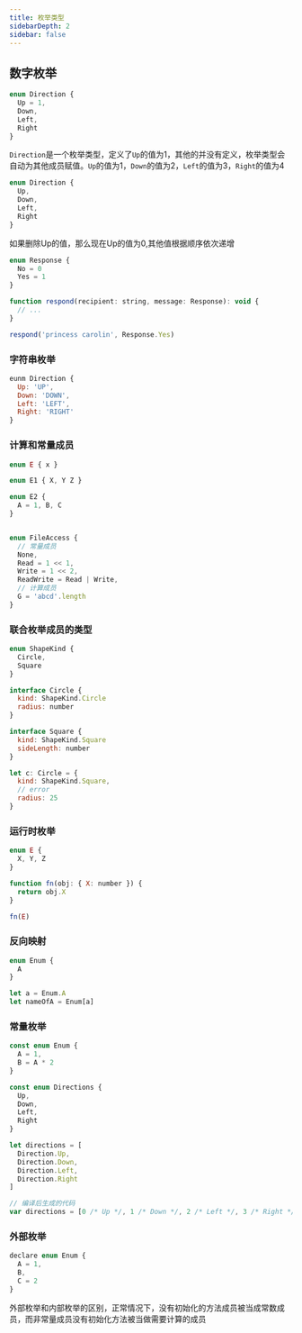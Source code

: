 ```yaml
---
title: 枚举类型
sidebarDepth: 2
sidebar: false
---
```


## 数字枚举

```js
enum Direction {
  Up = 1,
  Down,
  Left,
  Right
}
```

`Direction`是一个枚举类型，定义了`Up`的值为1，其他的并没有定义，枚举类型会自动为其他成员赋值。`Up`的值为1，`Down`的值为2，`Left`的值为3，`Right`的值为4

```js
enum Direction {
  Up,
  Down,
  Left,
  Right
}
```

如果删除Up的值，那么现在Up的值为0,其他值根据顺序依次递增

```js
enum Response {
  No = 0
  Yes = 1
}

function respond(recipient: string, message: Response): void {
  // ...
}

respond('princess carolin', Response.Yes)
```

### 字符串枚举

```js
eunm Direction {
  Up: 'UP',
  Down: 'DOWN',
  Left: 'LEFT',
  Right: 'RIGHT'
}
```

### 计算和常量成员

```js
enum E { x }

enum E1 { X, Y Z }

enum E2 {
  A = 1, B, C
}


enum FileAccess {
  // 常量成员
  None,
  Read = 1 << 1,
  Write = 1 << 2,
  ReadWrite = Read | Write,
  // 计算成员
  G = 'abcd'.length
}
```

### 联合枚举成员的类型

```js
enum ShapeKind {
  Circle,
  Square
}

interface Circle {
  kind: ShapeKind.Circle
  radius: number
}

interface Square {
  kind: ShapeKind.Square
  sideLength: number
}

let c: Circle = {
  kind: ShapeKind.Square,
  // error
  radius: 25
}
```

### 运行时枚举

```js
enum E {
  X, Y, Z
}

function fn(obj: { X: number }) {
  return obj.X
}

fn(E)
```

### 反向映射

```js
enum Enum {
  A
}

let a = Enum.A
let nameOfA = Enum[a]

```

### 常量枚举

```js
const enum Enum {
  A = 1,
  B = A * 2
}

const enum Directions {
  Up,
  Down,
  Left,
  Right
}

let directions = [
  Direction.Up,
  Direction.Down,
  Direction.Left,
  Direction.Right
]

// 编译后生成的代码
var directions = [0 /* Up */, 1 /* Down */, 2 /* Left */, 3 /* Right */]

```

### 外部枚举

```js
declare enum Enum {
  A = 1,
  B,
  C = 2
}
```

外部枚举和内部枚举的区别，正常情况下，没有初始化的方法成员被当成常数成员，而非常量成员没有初始化方法被当做需要计算的成员